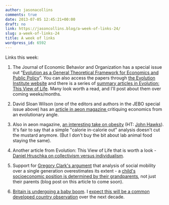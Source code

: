 ```yaml
---
author: jasonacollins
comments: true
date: 2013-07-05 12:45:21+00:00
draft: no
link: https://jasoncollins.blog/a-week-of-links-24/
slug: a-week-of-links-24
title: A week of links
wordpress_id: 6592
---
```


Links this week:



	
  1. The Journal of Economic Behavior and Organization has a special issue out “[Evolution as a General Theoretical Framework for Economics and Public Policy](http://www.sciencedirect.com/science/journal/01672681/90/supp/S)”. You can also access the papers through [the Evolution Institute website](http://evolution-institute.org/jebo) and there is a series of [summary articles in Evolution: This View of Life](http://www.thisviewoflife.com/index.php/magazine/articles/evolution-and-economics-special-issue). Many look worth a read, and I'll post about them over coming weeks/months.

	
  2. David Sloan Wilson (one of the editors and authors in the JEBO special issue above) has an [article in aeon magazine ](http://www.aeonmagazine.com/living-together/how-evolution-can-reform-economics/)critiquing economics from an evolutionary angle.

	
  3. Also in aeon magazine, [an interesting take on obesity](http://www.aeonmagazine.com/being-human/david-berreby-obesity-era/) (HT: [John Hawks](http://johnhawks.net/weblog/reviews/health/obesity-complexity-2013.html)). It's fair to say that a simple "calorie in-calorie out" analysis doesn't cut the mustard anymore. (But I don't buy the bit about lab animal food staying the same).

	
  4. Another article from Evolution: This View of Life that is worth a look - [Daniel Hruschka on collectivism versus individualism](http://www.thisviewoflife.com/index.php/magazine/articles/1094/infections-institutions-and-life-histories-searching-for-the-origins-of-ind).

	
  5. Support for [Gregory Clark's argument](https://jasoncollins.blog/social-mobility-across-the-generations/) that analysis of social mobility over a single generation overestimates its extent - a [child's socioeconomic position is determined by their grandparents](http://www.bbc.co.uk/news/education-23101446), not just their parents (blog post on this article to come soon).

	
  6. [Britain is undergoing a baby boom](http://www.telegraph.co.uk/finance/economics/10155449/Britains-baby-boom-will-affect-our-economy-more-than-anything-Mark-Carney-does.html). I [expect this will be a common developed country observation](https://jasoncollins.blog/fertility-is-going-to-go-up/) over the next decade.


